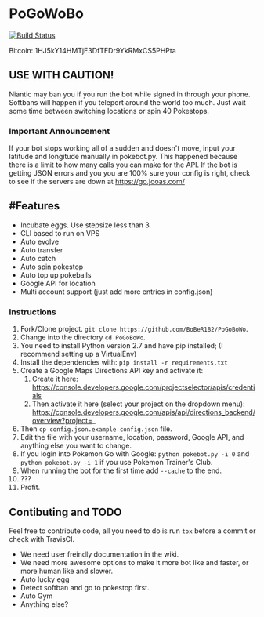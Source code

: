 PoGoWoBo
========
[![Build Status](https://travis-ci.org/BoBeR182/Pokemon-Go-Bot-Working-Hack-API.svg?branch=master)](https://travis-ci.org/BoBeR182/Pokemon-Go-Bot-Working-Hack-API)

Bitcoin: 1HJ5kY14HMTjE3DfTEDr9YkRMxCS5PHPta

## USE WITH CAUTION! 
Niantic may ban you if you run the bot while signed in through your phone.
Softbans will happen if you teleport around the world too much.
Just wait some time between switching locations or spin 40 Pokestops.

### Important Announcement
If your bot stops working all of a sudden and doesn't move, input your latitude and longitude manually in pokebot.py. This happened because there is a limit to how many calls you can make for the API. If the bot is getting JSON errors and you you are 100% sure your config is right, check to see if the servers are down at https://go.jooas.com/

## #Features
+ Incubate eggs. Use stepsize less than 3.
+ CLI based to run on VPS
+ Auto evolve
+ Auto transfer
+ Auto catch
+ Auto spin pokestop
+ Auto top up pokeballs
+ Google API for location
+ Multi account support (just add more entries in config.json)

### Instructions
1. Fork/Clone project. `git clone https://github.com/BoBeR182/PoGoBoWo`.
2. Change into the directory `cd PoGoBoWo`.
3. You need to install Python version 2.7 and have pip installed; (I recommend setting up a VirtualEnv)
4. Install the dependencies with: `pip install -r requirements.txt`
5. Create a Google Maps Directions API key and activate it:
    1. Create it here: https://console.developers.google.com/projectselector/apis/credentials
    2. Then activate it here (select your project on the dropdown menu): https://console.developers.google.com/apis/api/directions_backend/overview?project=_
6. Then `cp config.json.example config.json` file.
7. Edit the file with your username, location, password, Google API, and anything else you want to change.
8. If you login into Pokemon Go with Google: `python pokebot.py -i 0` and `python pokebot.py -i 1` if you use Pokemon Trainer's Club.
9. When running the bot for the first time add `--cache` to the end.
10. ???
11. Profit.

## Contibuting and TODO

Feel free to contribute code, all you need to do is run `tox` before a commit or check with TravisCI.

+ We need user freindly documentation in the wiki.
+ We need more awesome options to make it more bot like and faster, or more human like and slower.
+ Auto lucky egg
+ Detect softban and go to pokestop first.
+ Auto Gym
+ Anything else?
